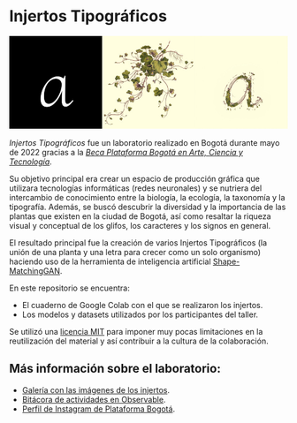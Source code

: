 # Injertos Tipográficos
![banner](banner.jpg)

*Injertos Tipográficos* fue un laboratorio realizado en Bogotá durante mayo de 2022 gracias a la [*Beca Plataforma Bogotá en Arte, Ciencia y Tecnología*](https://plataformabogota.gov.co/).

Su objetivo principal era crear un espacio de producción gráfica que utilizara tecnologías informáticas (redes neuronales) y se nutriera del intercambio de conocimiento entre la biología, la ecología, la taxonomía y la tipografía. Además, se buscó descubrir la diversidad y la importancia de las plantas que existen en la ciudad de Bogotá, así como resaltar la riqueza visual y conceptual de los glifos, los caracteres y los signos en general.

El resultado principal fue la creación de varios Injertos Tipográficos (la unión de una planta y una letra para crecer como un solo organismo) haciendo uso de la herramienta de inteligencia artificial [Shape-MatchingGAN](https://williamyang1991.github.io/projects/ICCV2019/SMGAN.html).

En este repositorio se encuentra:

- El cuaderno de Google Colab con el que se realizaron los injertos.
- Los modelos y datasets utilizados por los participantes del taller.

Se utilizó una [licencia MIT](https://choosealicense.com/licenses/mit/) para imponer muy pocas limitaciones en la reutilización del material y así contribuir a la cultura de la colaboración.

## Más información sobre el laboratorio:
- [Galería con las imágenes de los injertos]().
- [Bitácora de actividades en Observable](https://observablehq.com/@pierreee1/bitacora_injertos).
- [Perfil de Instagram de Plataforma Bogotá](https://www.instagram.com/plataforma_bogota/).